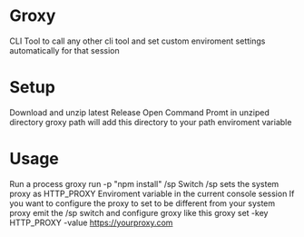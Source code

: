 # Groxy
CLI Tool to call any other cli tool and set custom enviroment settings automatically for that session

# Setup
Download and unzip latest Release Open Command Promt in unziped directory groxy path will add this directory to your path enviroment variable

# Usage
Run a process groxy run -p "npm install" /sp Switch /sp sets the system proxy as HTTP_PROXY Enviroment variable in the current console session If you want to configure the proxy to set to be different from your system proxy emit the /sp switch and configure groxy like this groxy set -key HTTP_PROXY -value https://yourproxy.com
